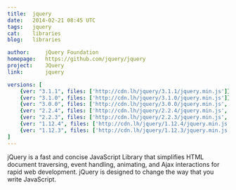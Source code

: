 ```yaml
---
title:	jquery
date:	2014-02-21 08:45 UTC
tags:	jquery
cat:	libraries
blog:	libraries

author:		jQuery Foundation
homepage:	https://github.com/jquery/jquery
project:	JQuery
link:		jquery

versions: [
	{ver: "3.1.1", files: ['http://cdn.lh/jquery/3.1.1/jquery.min.js']},
	{ver: "3.1.0", files: ['http://cdn.lh/jquery/3.1.0/jquery.min.js']},
	{ver: "3.0.0", files: ['http://cdn.lh/jquery/3.0.0/jquery.min.js', 'http://cdn.lh/jquery/3.0.0/jquery.js']},
	{ver: "2.2.4", files: ['http://cdn.lh/jquery/2.2.4/jquery.min.js', 'http://cdn.lh/jquery/2.2.4/jquery.js']},
	{ver: "2.2.3", files: ['http://cdn.lh/jquery/2.2.3/jquery.min.js', 'http://cdn.lh/jquery/2.2.3/jquery.js']},
	{ver: "1.12.4", files: ['http://cdn.lh/jquery/1.12.4/jquery.min.js', 'http://cdn.lh/jquery/1.12.4/jquery.js']},
	{ver: "1.12.3", files: ['http://cdn.lh/jquery/1.12.3/jquery.min.js', 'http://cdn.lh/jquery/1.12.3/jquery.js']},
]
---
```


jQuery is a fast and concise JavaScript Library that simplifies HTML document traversing, event handling, animating, and Ajax interactions for rapid web development. jQuery is designed to change the way that you write JavaScript.